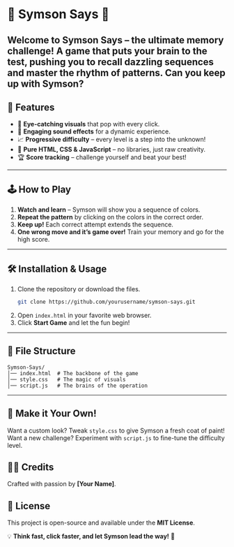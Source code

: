 # 🎵 Symson Says 🎵

Welcome to **Symson Says** – the ultimate memory challenge! A game that puts your brain to the test, pushing you to recall dazzling sequences and master the rhythm of patterns. Can you keep up with Symson?
----
## 🌟 Features
- 🎨 **Eye-catching visuals** that pop with every click.
- 🎼 **Engaging sound effects** for a dynamic experience.
- 📈 **Progressive difficulty** – every level is a step into the unknown!
- 🚀 **Pure HTML, CSS & JavaScript** – no libraries, just raw creativity.
- 🏆 **Score tracking** – challenge yourself and beat your best!
---
## 🕹️ How to Play
1. **Watch and learn** – Symson will show you a sequence of colors.
2. **Repeat the pattern** by clicking on the colors in the correct order.
3. **Keep up!** Each correct attempt extends the sequence.
4. **One wrong move and it’s game over!** Train your memory and go for the high score.
---
## 🛠️ Installation & Usage
1. Clone the repository or download the files.
   ```sh
   git clone https://github.com/yourusername/symson-says.git
   ```
2. Open `index.html` in your favorite web browser.
3. Click **Start Game** and let the fun begin!
---
## 📁 File Structure
```
Symson-Says/
│── index.html  # The backbone of the game
│── style.css   # The magic of visuals
│── script.js   # The brains of the operation
```
---
## 🎨 Make it Your Own!
Want a custom look? Tweak `style.css` to give Symson a fresh coat of paint! Want a new challenge? Experiment with `script.js` to fine-tune the difficulty level.

## 👨‍💻 Credits
Crafted with passion by **[Your Name]**.

## 📜 License
This project is open-source and available under the **MIT License**.

💡 **Think fast, click faster, and let Symson lead the way!** 🚀

